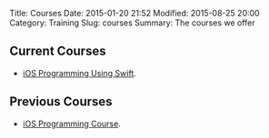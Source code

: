 Title: Courses
Date: 2015-01-20 21:52
Modified: 2015-08-25 20:00
Category: Training
Slug: courses
Summary: The courses we offer

## Current Courses

* [iOS Programming Using Swift](/courses/icw1502/).

## Previous Courses

* [iOS Programming Course](/courses/icw1501/).
